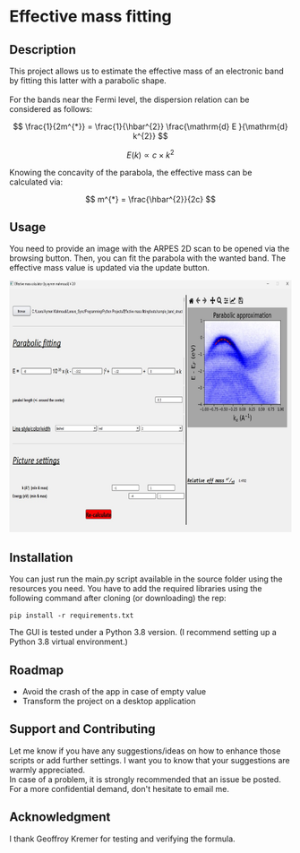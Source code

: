 # Effective mass fitting


## Description
This project allows us to estimate the effective mass of an electronic band by fitting this latter with a parabolic shape.
<br>  
For the bands near the Fermi level, the dispersion relation can be considered as follows:

$$ \frac{1}{2m^{*}} = \frac{1}{\hbar^{2}} \frac{\mathrm{d} E }{\mathrm{d} k^{2}}  $$
<span style="white-space: pre-line"></span>

$$E(k) \propto c\times k^{2} $$

</span>
Knowing the concavity of the parabola, the effective mass can be calculated via: 
</span>

$$ m^{*} = \frac{\hbar^{2}}{2c} $$

## Usage
You need to provide an image with the ARPES 2D scan to be opened via the browsing button. Then, you can fit the parabola with the wanted band. The effective mass value is updated via the update button.

<img src="screenshot_app.png"
     alt="gui" width="700" height="450"
      style="float: center"/>


## Installation
You can just run the main.py script available in the source folder using the resources you need. You have to add the required libraries using the following command after cloning (or downloading) the rep:
```console
pip install -r requirements.txt
```
The GUI is tested under a Python 3.8 version. (I recommend setting up a Python 3.8 virtual environment.)

## Roadmap
 <ul>
  <li>Avoid the crash of the app in case of empty value</li>
  <li>Transform the project on a desktop application</li>
</ul> 

## Support and Contributing
Let me know if you have any suggestions/ideas on how to enhance those scripts or add further settings. I want you to know that your suggestions are warmly appreciated.
<br>
In case of a problem, it is strongly recommended that an issue be posted. For a more confidential demand, don't hesitate to email me.

## Acknowledgment
I thank Geoffroy Kremer for testing and verifying the formula.  




